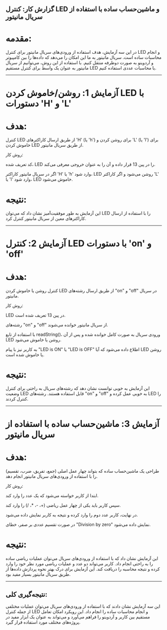 ## گزارش کار: کنترل LED و ماشین‌حساب ساده با استفاده از سریال مانیتور

# مقدمه:

در این سه آزمایش، هدف استفاده از ورودی‌های سریال مانیتور برای کنترل LED و انجام محاسبات ساده است. سریال مانیتور به ما این امکان را می‌دهد که داده‌ها را بین کامپیوتر و آردوینو به صورت دوطرفه منتقل کنیم. با استفاده از این روش، می‌توانیم از سریال مانیتور به عنوان یک واسط برای کنترل مستقیم LED یا محاسبات عددی استفاده کنیم.


---

# آزمایش 1: روشن/خاموش کردن LED با دستورات 'H' و 'L'

# هدف:

کنترل LED از طریق ارسال کاراکترهای 'H' (یا 'h') برای روشن کردن و 'L' (یا 'l') برای خاموش کردن LED از طریق سریال مانیتور.

روش کار:

کد تعریف شده، LED را در پین 13 قرار داده و آن را به عنوان خروجی معرفی می‌کند.

اگر در سریال مانیتور کاراکتر 'H' یا 'h' وارد شود، LED روشن می‌شود و اگر کاراکتر 'L' یا 'l' وارد شود، LED خاموش می‌شود.


# نتیجه:

این آزمایش به طور موفقیت‌آمیز نشان داد که می‌توان LED را با استفاده از ارسال کاراکترهای معین از سریال مانیتور کنترل کرد.


---

# آزمایش 2: کنترل LED با دستورات 'on' و 'off'

# هدف:

کنترل روشن یا خاموش کردن LED از طریق ارسال رشته‌های "on" و "off" در سریال مانیتور.

روش کار:

LED در پین 13 تعریف شده است.

رشته‌های "on" و "off" از سریال مانیتور خوانده می‌شوند.

با استفاده از تابع readString()، ورودی سریال به صورت کامل خوانده شده و پس از آن LED روشن یا خاموش می‌شود.

به کاربر نیز با پیام "LED is ON" یا "LED is OFF" اطلاع داده می‌شود که آیا LED روشن یا خاموش شده است.


# نتیجه:

این آزمایش به خوبی توانست نشان دهد که رشته‌های سریال به راحتی برای کنترل وضعیت LED قابل استفاده هستند. رشته‌های "on" و "off" به خوبی عمل کرده و LED را کنترل کردند.


---

# آزمایش 3: ماشین‌حساب ساده با استفاده از سریال مانیتور

# هدف:

طراحی یک ماشین‌حساب ساده که بتواند چهار عمل اصلی (جمع، تفریق، ضرب، تقسیم) را با استفاده از ورودی‌های سریال مانیتور انجام دهد.

روش کار:

ابتدا از کاربر خواسته می‌شود که یک عدد را وارد کند.

سپس کاربر باید یکی از چهار عمل ریاضی (+، -، *، /) را وارد کند.

در نهایت، کاربر عدد دوم را وارد کرده و نتیجه به کاربر نمایش داده می‌شود.

در صورت تقسیم عددی بر صفر، خطای "Division by zero" نمایش داده می‌شود.


# نتیجه:

این آزمایش نشان داد که با استفاده از ورودی‌های سریال می‌توان عملیات ریاضی ساده را به راحتی انجام داد. کاربر می‌تواند دو عدد و عملیات ریاضی مورد نظر خود را وارد کرده و نتیجه محاسبه را دریافت کند. این آزمایش برای درک بهتر نحوه پردازش داده‌ها از طریق سریال مانیتور بسیار مفید بود.


---

## نتیجه‌گیری کلی:

این سه آزمایش نشان دادند که با استفاده از ورودی‌های سریال می‌توان عملیات مختلفی از جمله کنترل LED و انجام محاسبات ساده را انجام داد. این رویکرد امکان تعامل مستقیم بین کاربر و آردوینو را فراهم می‌آورد و می‌تواند به عنوان یک ابزار مفید در پروژه‌های مختلف مورد استفاده قرار گیرد.
